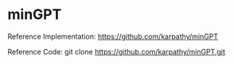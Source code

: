 # minGPT
Reference Implementation:
https://github.com/karpathy/minGPT

Reference Code:
git clone https://github.com/karpathy/minGPT.git
